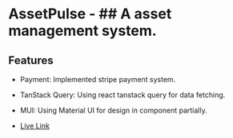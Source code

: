 # AssetPulse - ## A asset management system.

## Features
- Payment: Implemented stripe payment system.
- TanStack Query: Using react tanstack query for data fetching.
- MUI: Using Material UI for design in component partially.


- [Live Link](https://assetpulse-511ac.web.app/)
